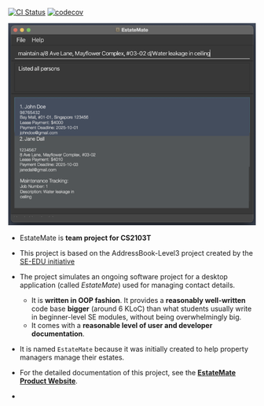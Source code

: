 [![CI Status](https://github.com/AY2526S1-CS2103T-F08a-2/tp/actions/workflows/gradle.yml/badge.svg)](https://github.com/AY2526S1-CS2103T-F08a-2/tp/actions/workflows/gradle.yml)
[![codecov](https://codecov.io/github/AY2526S1-CS2103T-F08a-2/tp/graph/badge.svg?token=ZM6CM8A0LL)](https://codecov.io/github/AY2526S1-CS2103T-F08a-2/tp)

![Ui](docs/images/Ui.png)

* EstateMate is **team project for CS2103T**<br>
* This project is based on the AddressBook-Level3 project created by the [SE-EDU initiative](https://se-education.org)<br>

* The project simulates an ongoing software project for a desktop application (called _EstateMate_) used for managing contact details.
  * It is **written in OOP fashion**. It provides a **reasonably well-written** code base **bigger** (around 6 KLoC) than what students usually write in beginner-level SE modules, without being overwhelmingly big.
  * It comes with a **reasonable level of user and developer documentation**.

* It is named `EstateMate` because it was initially created to help property managers manage their estates.
* For the detailed documentation of this project, see the **[EstateMate Product Website](https://ay2526s1-cs2103t-f08a-2.github.io/tp/)**.
* 